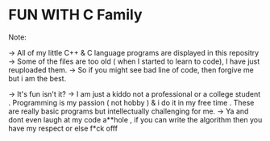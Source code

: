 # FUN WITH C Family

Note:
 
 -> All of my little C++ & C language programs are displayed in this repositry
 -> Some of the files are too old ( when I started to learn to code), I have just reuploaded them. 
 -> So if you might see bad line of code, then forgive me but i am the best. 

  -> It's fun isn't it? 
  -> I am just a kiddo not a professional or a college student . Programming is my passion ( not hobby ) & i do it in my free time . These are really basic programs but intellectually challenging for me. 
  -> Ya and dont even laugh at my code a**hole , if you can write the algorithm then you have my respect or else f*ck offf

